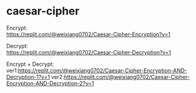 # caesar-cipher

Encrypt:</br>
https://replit.com/@weixiang0702/Caesar-Cipher-Encryption?v=1

Decrypt:</br>
https://replit.com/@weixiang0702/Caesar-Cipher-Decryption?v=1

Encrypt + Decrypt:</br>
ver1:https://replit.com/@weixiang0702/Caesar-Cipher-Encryption-AND-Decryption-1?v=1
ver2:https://replit.com/@weixiang0702/Caesar-Cipher-Encryption-AND-Decryption-2?v=1
